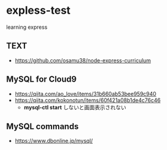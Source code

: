 # expless-test
learning express

## TEXT
- https://github.com/osamu38/node-express-curriculum

## MySQL for Cloud9
- https://qiita.com/ao_love/items/31b660ab53bee959c940
- https://qiita.com/kokonotun/items/60f421a08b1de4c76c46
    - **mysql-ctl start** しないと画面表示されない

## MySQL commands
- https://www.dbonline.jp/mysql/
